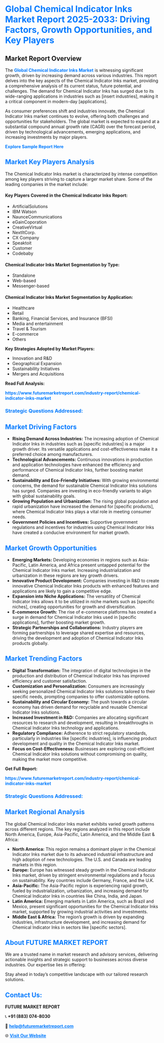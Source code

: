 <h1 style="color: #007BFF;">Global Chemical Indicator Inks Market Report 2025-2033: Driving Factors, Growth Opportunities, and Key Players</h1>

<section id="overview">
<h2>Market Report Overview</h2>
<p>The <a href="https://www.futuremarketreport.com/industry-report/chemical-indicator-inks-market" style="color: #007BFF; text-decoration: none;"><strong>Global Chemical Indicator Inks Market</strong></a> is witnessing significant growth, driven by increasing demand across various industries. This report delves into the key aspects of the Chemical Indicator Inks market, providing a comprehensive analysis of its current status, future potential, and challenges. The demand for Chemical Indicator Inks has surged due to its wide-ranging applications in industries such as [insert industries], making it a critical component in modern-day [applications].</p>
<p>As consumer preferences shift and industries innovate, the Chemical Indicator Inks market continues to evolve, offering both challenges and opportunities for stakeholders. The global market is expected to expand at a substantial compound annual growth rate (CAGR) over the forecast period, driven by technological advancements, emerging applications, and increasing investments by major players.</p>
</section>

<section id="overview">
<p><a href="https://www.futuremarketreport.com/request-sample/reportId=32131" style="color: #007BFF; text-decoration: none;"><strong>Explore Sample Report Here</strong></a></p>
</section>

<section id="key-players">
<h2 style="color: #007BFF;">Market Key Players Analysis</h2>
<p>The Chemical Indicator Inks market is characterized by intense competition among key players striving to capture a larger market share. Some of the leading companies in the market include:</p>
<h4>Key Players Covered in the Chemical Indicator Inks Report:</h4>
<ul><li>ArtificialSolutions</li><li>IBM Watson</li><li>NaunceCommunications</li><li>eGainCoporation</li><li>CreativeVirtual</li><li>NextItCorp.</li><li>CX Company</li><li>Speaktoit</li><li>Customer</li><li>Codebaby</li></ul>
<h4>Chemical Indicator Inks Market Segmentation by Type:</h4>
<ul><li>Standalone</li><li>Web-based</li><li>Messenger-based</li></ul>

<h4>Chemical Indicator Inks Market Segmentation by Application:</h4>
<ul><li>Healthcare</li><li>Retail</li><li>Banking, Financial Services, and Insurance (BFSI)</li><li>Media and entertainment</li><li>Travel &amp; Tourism</li><li>E-commerce</li><li>Others</li></ul>
<p><strong>Key Strategies Adopted by Market Players:</strong></p>
<ul>
<li>Innovation and R&D</li>
<li>Geographical Expansion</li>
<li>Sustainability Initiatives</li>
<li>Mergers and Acquisitions</li>
</ul>
</section>

<section>
<p><strong>Read Full Analysis: </strong></p><a href="https://www.futuremarketreport.com/industry-report/chemical-indicator-inks-market" style="color: #007BFF; text-decoration: none;"><strong>https://www.futuremarketreport.com/industry-report/chemical-indicator-inks-market</strong></a>
<h3 style="color: #007BFF;">Strategic Questions Addressed:</h3>
</section>

<section id="driving-factors">
<h2 style="color: #007BFF;">Market Driving Factors</h2>
<ul>
<li><strong>Rising Demand Across Industries:</strong> The increasing adoption of Chemical Indicator Inks in industries such as [specific industries] is a major growth driver. Its versatile applications and cost-effectiveness make it a preferred choice among manufacturers.</li>
<li><strong>Technological Advancements:</strong> Continuous innovations in production and application technologies have enhanced the efficiency and performance of Chemical Indicator Inks, further boosting market demand.</li>
<li><strong>Sustainability and Eco-Friendly Initiatives:</strong> With growing environmental concerns, the demand for sustainable Chemical Indicator Inks solutions has surged. Companies are investing in eco-friendly variants to align with global sustainability goals.</li>
<li><strong>Growing Population and Urbanization:</strong> The rising global population and rapid urbanization have increased the demand for [specific products], where Chemical Indicator Inks plays a vital role in meeting consumer needs.</li>
<li><strong>Government Policies and Incentives:</strong> Supportive government regulations and incentives for industries using Chemical Indicator Inks have created a conducive environment for market growth.</li>
</ul>
</section>

<section id="growth-opportunities">
<h2 style="color: #007BFF;">Market Growth Opportunities</h2>
<ul>
<li><strong>Emerging Markets:</strong> Developing economies in regions such as Asia-Pacific, Latin America, and Africa present untapped potential for the Chemical Indicator Inks market. Increasing industrialization and urbanization in these regions are key growth drivers.</li>
<li><strong>Innovative Product Development:</strong> Companies investing in R&D to create innovative Chemical Indicator Inks products with enhanced features and applications are likely to gain a competitive edge.</li>
<li><strong>Expansion into Niche Applications:</strong> The versatility of Chemical Indicator Inks allows it to be utilized in niche markets such as [specific niches], creating opportunities for growth and diversification.</li>
<li><strong>E-commerce Growth:</strong> The rise of e-commerce platforms has created a surge in demand for Chemical Indicator Inks used in [specific applications], further boosting market growth.</li>
<li><strong>Strategic Partnerships and Collaborations:</strong> Industry players are forming partnerships to leverage shared expertise and resources, driving the development and adoption of Chemical Indicator Inks products globally.</li>
</ul>
</section>

<section id="trending-factors">
<h2 style="color: #007BFF;">Market Trending Factors</h2>
<ul>
<li><strong>Digital Transformation:</strong> The integration of digital technologies in the production and distribution of Chemical Indicator Inks has improved efficiency and customer satisfaction.</li>
<li><strong>Customization and Personalization:</strong> Consumers are increasingly seeking personalized Chemical Indicator Inks solutions tailored to their specific needs, prompting companies to offer customizable options.</li>
<li><strong>Sustainability and Circular Economy:</strong> The push towards a circular economy has driven demand for recyclable and reusable Chemical Indicator Inks solutions.</li>
<li><strong>Increased Investment in R&D:</strong> Companies are allocating significant resources to research and development, resulting in breakthroughs in Chemical Indicator Inks technology and applications.</li>
<li><strong>Regulatory Compliance:</strong> Adherence to strict regulatory standards, particularly in industries like [specific industries], is influencing product development and quality in the Chemical Indicator Inks market.</li>
<li><strong>Focus on Cost-Effectiveness:</strong> Businesses are exploring cost-efficient Chemical Indicator Inks solutions without compromising on quality, making the market more competitive.</li>
</ul>
</section>

<section>
<p><strong>Get Full Report: </strong></p><a href="https://www.futuremarketreport.com/industry-report/chemical-indicator-inks-market" style="color: #007BFF; text-decoration: none;"><strong>https://www.futuremarketreport.com/industry-report/chemical-indicator-inks-market</strong></a>
<h3 style="color: #007BFF;">Strategic Questions Addressed:</h3>
</section>


<section id="regional-analysis">
<h2 style="color: #007BFF;">Market Regional Analysis</h2>
<p>The global Chemical Indicator Inks market exhibits varied growth patterns across different regions. The key regions analyzed in this report include North America, Europe, Asia-Pacific, Latin America, and the Middle East & Africa:</p>
<ul>
<li><strong>North America:</strong> This region remains a dominant player in the Chemical Indicator Inks market due to its advanced industrial infrastructure and high adoption of new technologies. The U.S. and Canada are leading markets in this region.</li>
<li><strong>Europe:</strong> Europe has witnessed steady growth in the Chemical Indicator Inks market, driven by stringent environmental regulations and a focus on sustainability. Key countries include Germany, France, and the U.K.</li>
<li><strong>Asia-Pacific:</strong> The Asia-Pacific region is experiencing rapid growth, fueled by industrialization, urbanization, and increasing demand for Chemical Indicator Inks in countries like China, India, and Japan.</li>
<li><strong>Latin America:</strong> Emerging markets in Latin America, such as Brazil and Mexico, present significant opportunities for the Chemical Indicator Inks market, supported by growing industrial activities and investments.</li>
<li><strong>Middle East & Africa:</strong> The region’s growth is driven by expanding industries, infrastructure development, and increasing demand for Chemical Indicator Inks in sectors like [specific sectors].</li>
</ul>
</section>

<footer>
<h2 style="color: #007BFF;">About FUTURE MARKET REPORT</h2>
<p>We are a trusted name in market research and advisory services, delivering actionable insights and strategic support to businesses across diverse industries. Our expertise lies in offering:</p>

<p>Stay ahead in today’s competitive landscape with our tailored research solutions.</p>

<h2 style="color: #007BFF;">Contact Us:</h2>
<p><strong>FUTURE MARKET REPORT</strong></p>
<p>📞 <strong>+91 (883) 074-8030</strong></p>
<p>📧 <strong><a href="mailto:help@futuremarketreport.com" style="color: #007BFF;">help@futuremarketreport.com</a></strong></p>
<p>🌐 <strong><a href="https://www.futuremarketreport.com/" style="color: #007BFF;">Visit Our Website</a></strong></p>
</footer>